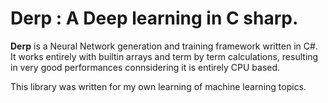 # **Derp** : A **De**ep learning in C sha**rp**.

**Derp** is a Neural Network generation and training framework written in C#.
It works entirely with builtin arrays and term by term calculations, resulting in very good performances connsidering it is entirely CPU based.

This library was written for my own learning of machine learning topics.